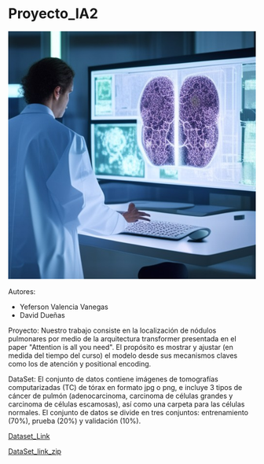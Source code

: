 # Proyecto_IA2
![Banner](Baner.jpeg)

Autores:
- Yeferson Valencia Vanegas
- David Dueñas

Proyecto:
Nuestro trabajo consiste en la localización de nódulos pulmonares por medio de la arquitectura transformer 
presentada en el paper "Attention is all you need". El propósito es mostrar y ajustar (en medida del tiempo del curso) 
el modelo desde sus mecanismos claves como los de atención y positional encoding.

DataSet: 
El conjunto de datos contiene imágenes de tomografías computarizadas (TC) de tórax en formato jpg o png,
e incluye 3 tipos de cáncer de pulmón (adenocarcinoma, carcinoma de células grandes y carcinoma de células escamosas),
así como una carpeta para las células normales.
El conjunto de datos se divide en tres conjuntos: entrenamiento (70%), prueba (20%) y validación (10%).

[Dataset_Link](https://www.kaggle.com/datasets/mohamedhanyyy/chest-ctscan-images/)

[DataSet_link_zip](https://www.kaggle.com/datasets/mohamedhanyyy/chest-ctscan-images/download?datasetVersionNumber=1)
